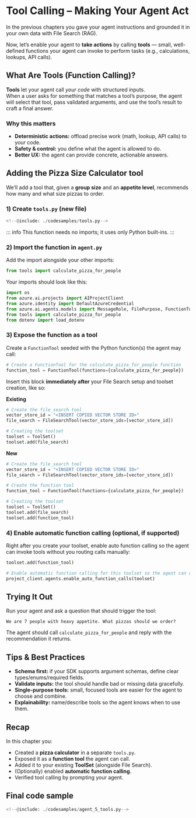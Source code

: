 # Tool Calling – Making Your Agent Act

In the previous chapters you gave your agent instructions and grounded it in your own data with File Search (RAG).  

Now, let’s enable your agent to **take actions** by calling **tools** — small, well-defined functions your agent can invoke to perform tasks (e.g., calculations, lookups, API calls).

## What Are Tools (Function Calling)?

**Tools** let your agent call *your code* with structured inputs.  
When a user asks for something that matches a tool’s purpose, the agent will select that tool, pass validated arguments, and use the tool’s result to craft a final answer.

### Why this matters
- **Deterministic actions:** offload precise work (math, lookup, API calls) to your code.  
- **Safety & control:** you define what the agent is allowed to do.  
- **Better UX:** the agent can provide concrete, actionable answers.



## Adding the Pizza Size Calculator tool

We’ll add a tool that, given a **group size** and an **appetite level**, recommends how many and what size pizzas to order.

### 1) Create `tools.py` (new file)

```python
<!--@include: ./codesamples/tools.py-->
```

::: info
This function needs no imports; it uses only Python built-ins.
:::


### 2) Import the function in `agent.py`

Add the import alongside your other imports:

```python
from tools import calculate_pizza_for_people
```

Your imports should look like this:

```python
import os
from azure.ai.projects import AIProjectClient
from azure.identity import DefaultAzureCredential
from azure.ai.agents.models import MessageRole, FilePurpose, FunctionTool, FileSearchTool, ToolSet
from tools import calculate_pizza_for_people
from dotenv import load_dotenv
```



### 3) Expose the function as a tool

Create a `FunctionTool` seeded with the Python function(s) the agent may call:

```python
# Create a FunctionTool for the calculate_pizza_for_people function
function_tool = FunctionTool(functions={calculate_pizza_for_people})
```

Insert this block **immediately after** your File Search setup and toolset creation, like so:

**Existing**
```python
# Create the file_search tool
vector_store_id = "<INSERT COPIED VECTOR STORE ID>"
file_search = FileSearchTool(vector_store_ids=[vector_store_id])

# Creating the toolset
toolset = ToolSet()
toolset.add(file_search)
```

**New**
```python
# Create the file_search tool
vector_store_id = "<INSERT COPIED VECTOR STORE ID>"
file_search = FileSearchTool(vector_store_ids=[vector_store_id])

# Create the function tool
function_tool = FunctionTool(functions={calculate_pizza_for_people})

# Creating the toolset
toolset = ToolSet()
toolset.add(file_search)
toolset.add(function_tool)
```


### 4) Enable automatic function calling (optional, if supported)

Right after you create your toolset, enable auto function calling so the agent can invoke tools without you routing calls manually:

```python
toolset.add(function_tool)

# Enable automatic function calling for this toolset so the agent can call functions directly
project_client.agents.enable_auto_function_calls(toolset)
```

## Trying It Out

Run your agent and ask a question that should trigger the tool:

```
We are 7 people with heavy appetite. What pizzas should we order?
```

The agent should call `calculate_pizza_for_people` and reply with the recommendation it returns.



## Tips & Best Practices

- **Schema first:** if your SDK supports argument schemas, define clear types/enums/required fields.  
- **Validate inputs:** the tool should handle bad or missing data gracefully.  
- **Single-purpose tools:** small, focused tools are easier for the agent to choose and combine.  
- **Explainability:** name/describe tools so the agent knows when to use them.



## Recap

In this chapter you:
- Created a **pizza calculator** in a separate `tools.py`.  
- Exposed it as a **function tool** the agent can call.  
- Added it to your existing **ToolSet** (alongside File Search).  
- (Optionally) enabled **automatic function calling**.  
- Verified tool calling by prompting your agent.



## Final code sample

```python 
<!--@include: ./codesamples/agent_5_tools.py-->
```